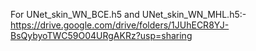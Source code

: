 For UNet_skin_WN_BCE.h5 and UNet_skin_WN_MHL.h5:- https://drive.google.com/drive/folders/1JUhECR8YJ-BsQybyoTWC59O04URgAKRz?usp=sharing
